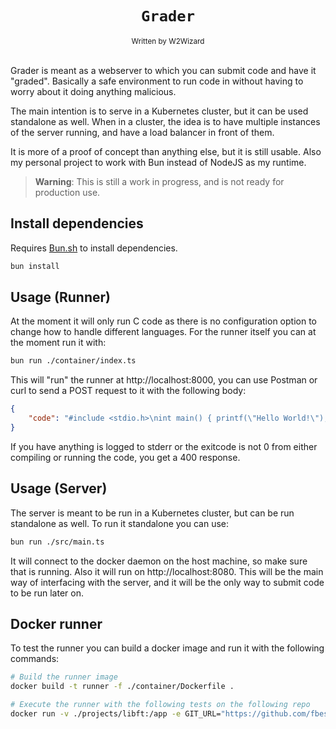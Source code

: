 <div align="center">
    <h1><code>Grader</code></h1>
    <sub>Written by W2Wizard</sub>
</div>
<br/>

Grader is meant as a webserver to which you can submit code and have it "graded". Basically a safe environment to run code in without having to worry about it doing anything malicious.

The main intention is to serve in a Kubernetes cluster, but it can be used standalone as well.
When in a cluster, the idea is to have multiple instances of the server running, and have a load balancer in front of them.

It is more of a proof of concept than anything else, but it is still usable. Also my personal project to work with Bun instead of
NodeJS as my runtime.

>**Warning**: This is still a work in progress, and is not ready for production use.

## Install dependencies
Requires [Bun.sh](https://bun.sh) to install dependencies.

```bash
bun install
```

## Usage (Runner)

At the moment it will only run C code as there is no configuration option to change how to handle different languages.
For the runner itself you can at the moment run it with:
```bash
bun run ./container/index.ts
```

This will "run" the runner at http://localhost:8000, you can use Postman or curl to send a POST request to it with the following body:
```json
{
    "code": "#include <stdio.h>\nint main() { printf(\"Hello World!\"); }"
}
```

If you have anything is logged to stderr or the exitcode is not 0 from either compiling or running the code, you get a 400 response.

## Usage (Server)

The server is meant to be run in a Kubernetes cluster, but can be run standalone as well.
To run it standalone you can use:
```bash
bun run ./src/main.ts
```

It will connect to the docker daemon on the host machine, so make sure that is running.
Also it will run on http://localhost:8080. This will be the main way of interfacing
with the server, and it will be the only way to submit code to be run later on.

## Docker runner

To test the runner you can build a docker image and run it with the following commands:

```bash
# Build the runner image
docker build -t runner -f ./container/Dockerfile .
```

```bash
# Execute the runner with the following tests on the following repo
docker run -v ./projects/libft:/app -e GIT_URL="https://github.com/fbescodam/libft.git" runner
```
